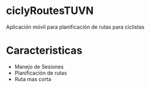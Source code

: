 # ciclyRoutesTUVN
Aplicación móvil para planificación de rutas para ciclistas
# Caracteristicas
- Manejo de Sesiones
- Planificación de rutas
- Ruta mas corta

